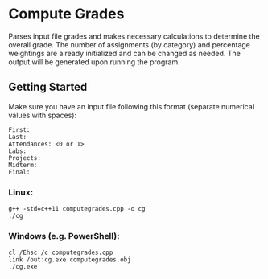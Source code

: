 # Compute Grades
Parses input file grades and makes necessary calculations to determine the overall grade. The number of assignments (by category) and percentage weightings are already initialized and can be changed as needed. The output will be generated upon running the program. 
## Getting Started
Make sure you have an input file following this format (separate numerical values with spaces):
```
First: 
Last: 
Attendances: <0 or 1>
Labs: 
Projects: 
Midterm: 
Final:
``` 
### Linux:
``` 
g++ -std=c++11 computegrades.cpp -o cg
./cg
```
### Windows (e.g. PowerShell):
```
cl /Ehsc /c computegrades.cpp 
link /out:cg.exe computegrades.obj
./cg.exe
```
